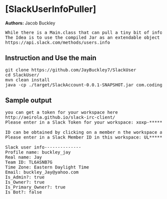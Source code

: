 # [SlackUserInfoPuller]

**Authors:** Jacob Buckley 
<pre>
While there is a Main.class that can pull a tiny bit of info from a cli given token and member ID
The Idea is to use the compiled Jar as an extendable object for the Slack user.info API
https://api.slack.com/methods/users.info
</pre>

## Instruction and Use the main
<pre>
git clone https://github.com/JayBuckley7/SlackUser
cd SlackUser/ 
mvn clean install 
java -cp ./target/SlackAccount-0.0.1-SNAPSHOT.jar com.codingdojo.pokerhandskata.Main
</pre>

## Sample output
<pre>
you can get a token for your workspace here
http://aeirola.github.io/slack-irc-client/
Please enter in a Slack Token for your workspace: xoxp-*********-***********-***********-****************

ID can be obtained by clicking on a member n the workspace and selecting MemberID
Please enter in a Slack Member ID in this workspace: UL*******

Slack user info--------------
Profile name: buckley_jay
Real name: Jay
Team ID: TL6ASNB7G
Time Zone: Eastern Daylight Time
Email: buckley_Jay@yahoo.com
Is_Admin?: true
Is_Owner?: true
Is_Primary_Owner?: true
Is_Bot?: false
</pre>
